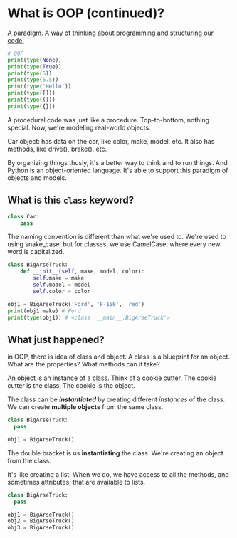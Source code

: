 # What is OOP (continued)?

[A paradigm. A way of thinking about programming and structuring our code.](https://en.wikipedia.org/wiki/Paradigm)

``` python
# OOP
print(type(None))
print(type(True))
print(type(5))
print(type(5.5))
print(type('Hello'))
print(type([]))
print(type(()))
print(type({}))
```

A procedural code was just like a procedure. Top-to-bottom, nothing special. Now, we're modeling real-world objects.

Car object: has data on the car, like color, make, model, etc. It also has methods, like drive(), brake(), etc.

By organizing things thusly, it's a better way to think and to run things. And Python is an object-oriented language. It's able to support this paradigm of objects and models.

## What is this `class` keyword?

``` python
class Car:
    pass
```

The naming convention is different than what we're used to. We're used to using snake_case, but for classes, we use CamelCase, where every new word is capitalized.

``` python
class BigArseTruck:
    def __init__(self, make, model, color):
        self.make = make
        self.model = model
        self.color = color

obj1 = BigArseTruck('Ford', 'F-150', 'red')
print(obj1.make) # Ford
print(type(obj1)) # <class '__main__.BigArseTruck'>
```

## What just happened?

in OOP, there is idea of class and object. A class is a blueprint for an object. What are the properties? What methods can it take?

An object is an instance of a class. Think of a cookie cutter. The cookie cutter is the class. The cookie is the object.

The class can be ***instantiated*** by creating different *instances* of the class. We can create **multiple objects** from the same class.

``` python
class BigArseTruck:
  pass

obj1 = BigArseTruck()
```

The double bracket is us **instantiating** the class. We're creating an object from the class.

It's like creating a list. When we do, we have access to all the methods, and sometimes attributes, that are available to lists.

``` python
class BigArseTruck:
  pass

obj1 = BigArseTruck()
obj2 = BigArseTruck()
obj3 = BigArseTruck()
```